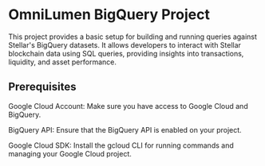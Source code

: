 # OmniLumen BigQuery Project

This project provides a basic setup for building and running queries against Stellar's BigQuery datasets. It allows developers to interact with Stellar blockchain data using SQL queries, providing insights into transactions, liquidity, and asset performance.

## Prerequisites

Google Cloud Account: Make sure you have access to Google Cloud and BigQuery.

BigQuery API: Ensure that the BigQuery API is enabled on your project.

Google Cloud SDK: Install the gcloud CLI for running commands and managing your Google Cloud project.

